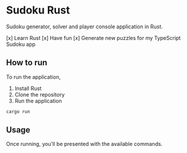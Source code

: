 # Sudoku Rust

Sudoku generator, solver and player console application in Rust.

[x] Learn Rust
[x] Have fun
[x] Generate new puzzles for my TypeScript Sudoku app

## How to run

To run the application,

1. Install Rust
2. Clone the repository
3. Run the application

```bash
cargo run
```

## Usage

Once running, you'll be presented with the available commands.
